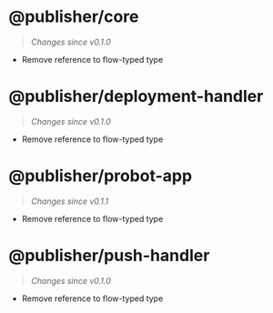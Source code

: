 # @publisher/core
> *Changes since v0.1.0*

 - Remove reference to flow-typed type

# @publisher/deployment-handler
> *Changes since v0.1.0*

 - Remove reference to flow-typed type

# @publisher/probot-app
> *Changes since v0.1.1*

 - Remove reference to flow-typed type

# @publisher/push-handler
> *Changes since v0.1.0*

 - Remove reference to flow-typed type
